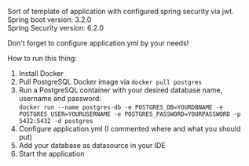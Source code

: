 Sort of template of application with configured spring security via jwt. <br>
Spring boot version: 3.2.0 <br>
Spring Security version: 6.2.0


Don't forget to configure application.yml by your needs! <br>


How to run this thing:
1. Install Docker
2. Pull PostgreSQL Docker image via ``docker pull postgres``
3. Run a PostgreSQL container with your desired database name, username and password: <br>
`` docker run --name postgres-db
-e POSTGRES_DB=YOURDBNAME -e POSTGRES_USER=YOURUSERNAME -e POSTGRES_PASSWORD=YOURPASSWORD -p 5432:5432 -d postgres
   ``
4. Configure application.yml (I commented where and what you should put)
5. Add your database as datasource in your IDE
6. Start the application
